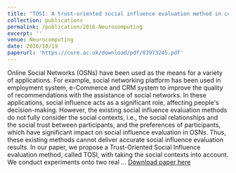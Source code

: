```yaml
---
title: "TOSI: A trust-oriented social influence evaluation method in contextual social networks"
collection: publications
permalink: /publication/2016-Neurocomputing
excerpt: ''
venue: Neurocomputing
date: 2016/10/19
paperurl: 'https://core.ac.uk/download/pdf/83973245.pdf'
---
```

Online Social Networks (OSNs) have been used as the means for a variety of applications. For example, social networking platform has been used in employment system, e-Commerce and CRM system to improve the quality of recommendations with the assistance of social networks. In these applications, social influence acts as a significant role, affecting people's decision-making. However, the existing social influence evaluation methods do not fully consider the social contexts, i.e., the social relationships and the social trust between participants, and the preferences of participants, which have significant impact on social influence evaluation in OSNs. Thus, these existing methods cannot deliver accurate social influence evaluation results. In our paper, we propose a Trust-Oriented Social Influence evaluation method, called TOSI, with taking the social contexts into account. We conduct experiments onto two real …
[Download paper here](https://core.ac.uk/download/pdf/83973245.pdf)
